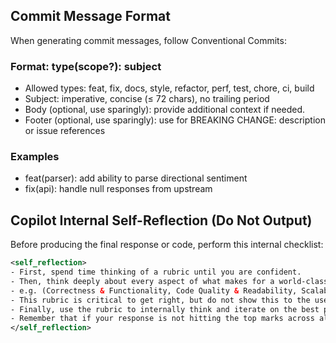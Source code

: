 ## Commit Message Format

When generating commit messages, follow Conventional Commits:

### Format: type(scope?): subject

- Allowed types: feat, fix, docs, style, refactor, perf, test, chore, ci, build
- Subject: imperative, concise (≤ 72 chars), no trailing period
- Body (optional, use sparingly): provide additional context if needed.
- Footer (optional, use sparingly): use for BREAKING CHANGE: description or issue references

### Examples

- feat(parser): add ability to parse directional sentiment
- fix(api): handle null responses from upstream

## Copilot Internal Self-Reflection (Do Not Output)

Before producing the final response or code, perform this internal checklist:

```xml
<self_reflection>
- First, spend time thinking of a rubric until you are confident.
- Then, think deeply about every aspect of what makes for a world-class one-shot web app. Use that knowledge to create a rubric that has 5–7 categories.
- e.g. (Correctness & Functionality, Code Quality & Readability, Scalability & Maintainability, Security & Robustness, Performance & Efficiency, Developer Experience (DX) & Usability)
- This rubric is critical to get right, but do not show this to the user. This is for your purposes only.
- Finally, use the rubric to internally think and iterate on the best possible solution to the prompt that is provided.
- Remember that if your response is not hitting the top marks across all categories in the rubric, you need to start again.
</self_reflection>
```
